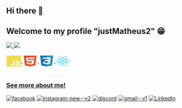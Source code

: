 ## Hi there 👋
## Welcome to my profile "justMatheus2" 😁

 <div>
   <a href="https://github.com/justMatheus2">
   <img height="180em" src="https://github-readme-stats.vercel.app/api?username=justMatheus2&show_icons=true&theme=tokyonight&include_all_commits=true&count_private=true"/>
   <img height="180em" src="https://github-readme-stats.vercel.app/api/top-langs/?username=justMatheus2&layout=compact&langs_count=6&theme=tokyonight"/>
</div>
    
<div style="display: inline_block"><br>
  <img align="center" alt="Js" height="30" width="40" src="https://raw.githubusercontent.com/devicons/devicon/master/icons/javascript/javascript-plain.svg">
  <img align="center" alt="HTML" height="30" width="40" src="https://raw.githubusercontent.com/devicons/devicon/master/icons/html5/html5-original.svg">
  <img align="center" alt="CSS" height="30" width="40" src="https://raw.githubusercontent.com/devicons/devicon/master/icons/css3/css3-original.svg">
 <img align="center" alt="CSS" height="30" width="40" src="https://raw.githubusercontent.com/devicons/devicon/master/icons/react/react-original.svg">
</div>
 
<br>
 
### See more about me!
 
<div> 
  <a href="https://www.facebook.com/matheus.henrike.1217" target = "_blank"><img width="64" height="64" src="https://img.icons8.com/fluency/64/facebook.png" alt="facebook"/></a>
  <a href="https://www.instagram.com/justmatheus2/" target = "_blank"><img width="64" height="64" src="https://img.icons8.com/plasticine/64/instagram-new--v2.png" alt="instagram-new--v2"/></a>
 <a href="https://discord.gg/ajZgfqj4" target = "_blank"><img width="64" height="64" src="https://img.icons8.com/nolan/64/discord.png" alt="discord"/></a> 
  <a href = "mailto:sousamatheus191999@gmail.com" target = "_blank"><img width="64" height="64" src="https://img.icons8.com/color/64/gmail--v1.png" alt="gmail--v1"/></a>
  <a href = "https://www.linkedin.com/in/matheus-sousa-8b6608374/" target = "_blank"><img width="64" height="64" src="https://img.icons8.com/?size=100&id=MR3dZdlA53te&format=png&color=000000" alt="LinkedIn"/></a>
</div>
